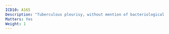 ```yaml
---
ICD10: A165
Description: "Tuberculous pleurisy, without mention of bacteriological or histological confirmation"
Matters: Yes
Weight: 1
---
```

